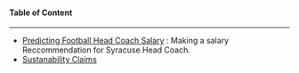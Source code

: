 #### Table of Content
***
* [Predicting Football Head Coach Salary](https://github.com/toraaglobal/CaseStudies/blob/master/regression_coaches_salary_prediction.ipynb) : Making a salary Reccommendation for Syracuse Head Coach.
* [Sustanability Claims](https://github.com/toraaglobal/CaseStudies/blob/master/regression_and_classification_SustainableLook.ipynb)
